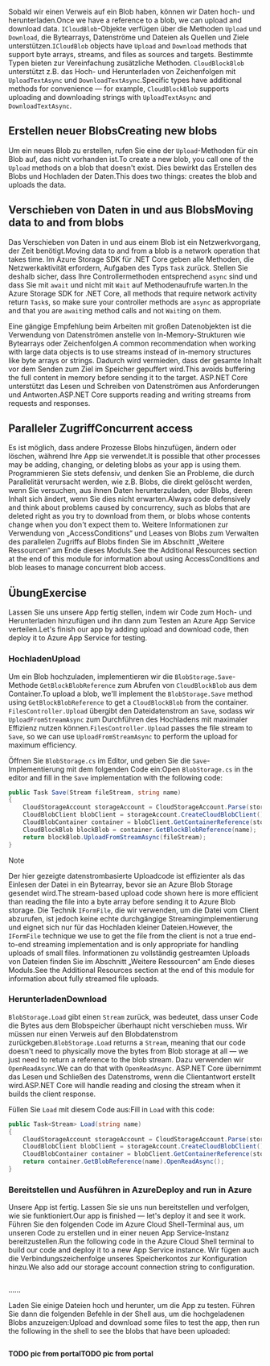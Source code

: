 <span data-ttu-id="a2e14-101">Sobald wir einen Verweis auf ein Blob haben, können wir Daten hoch- und herunterladen.</span><span class="sxs-lookup"><span data-stu-id="a2e14-101">Once we have a reference to a blob, we can upload and download data.</span></span> <span data-ttu-id="a2e14-102">`ICloudBlob`-Objekte verfügen über die Methoden `Upload` und `Download`, die Bytearrays, Datenströme und Dateien als Quellen und Ziele unterstützen.</span><span class="sxs-lookup"><span data-stu-id="a2e14-102">`ICloudBlob` objects have `Upload` and `Download` methods that support byte arrays, streams, and files as sources and targets.</span></span> <span data-ttu-id="a2e14-103">Bestimmte Typen bieten zur Vereinfachung zusätzliche Methoden. `CloudBlockBlob` unterstützt z.B. das Hoch- und Herunterladen von Zeichenfolgen mit `UploadTextAsync` und `DownloadTextAsync`.</span><span class="sxs-lookup"><span data-stu-id="a2e14-103">Specific types have additional methods for convenience &mdash; for example, `CloudBlockBlob` supports uploading and downloading strings with `UploadTextAsync` and `DownloadTextAsync`.</span></span>

## <a name="creating-new-blobs"></a><span data-ttu-id="a2e14-104">Erstellen neuer Blobs</span><span class="sxs-lookup"><span data-stu-id="a2e14-104">Creating new blobs</span></span>

<span data-ttu-id="a2e14-105">Um ein neues Blob zu erstellen, rufen Sie eine der `Upload`-Methoden für ein Blob auf, das nicht vorhanden ist.</span><span class="sxs-lookup"><span data-stu-id="a2e14-105">To create a new blob, you call one of the `Upload` methods on a blob that doesn't exist.</span></span> <span data-ttu-id="a2e14-106">Dies bewirkt das Erstellen des Blobs und Hochladen der Daten.</span><span class="sxs-lookup"><span data-stu-id="a2e14-106">This does two things: creates the blob and uploads the data.</span></span> 

## <a name="moving-data-to-and-from-blobs"></a><span data-ttu-id="a2e14-107">Verschieben von Daten in und aus Blobs</span><span class="sxs-lookup"><span data-stu-id="a2e14-107">Moving data to and from blobs</span></span>

<span data-ttu-id="a2e14-108">Das Verschieben von Daten in und aus einem Blob ist ein Netzwerkvorgang, der Zeit benötigt.</span><span class="sxs-lookup"><span data-stu-id="a2e14-108">Moving data to and from a blob is a network operation that takes time.</span></span> <span data-ttu-id="a2e14-109">Im Azure Storage SDK für .NET Core geben alle Methoden, die Netzwerkaktivität erfordern, Aufgaben des Typs `Task` zurück. Stellen Sie deshalb sicher, dass Ihre Controllermethoden entsprechend `async` sind und dass Sie mit `await` und nicht mit `Wait` auf Methodenaufrufe warten.</span><span class="sxs-lookup"><span data-stu-id="a2e14-109">In the Azure Storage SDK for .NET Core, all methods that require network activity return `Task`s, so make sure your controller methods are `async` as appropriate and that you are `await`ing method calls and not `Wait`ing on them.</span></span>

<span data-ttu-id="a2e14-110">Eine gängige Empfehlung beim Arbeiten mit großen Datenobjekten ist die Verwendung von Datenströmen anstelle von In-Memory-Strukturen wie Bytearrays oder Zeichenfolgen.</span><span class="sxs-lookup"><span data-stu-id="a2e14-110">A common recommendation when working with large data objects is to use streams instead of in-memory structures like byte arrays or strings.</span></span> <span data-ttu-id="a2e14-111">Dadurch wird vermieden, dass der gesamte Inhalt vor dem Senden zum Ziel im Speicher gepuffert wird.</span><span class="sxs-lookup"><span data-stu-id="a2e14-111">This avoids buffering the full content in memory before sending it to the target.</span></span> <span data-ttu-id="a2e14-112">ASP.NET Core unterstützt das Lesen und Schreiben von Datenströmen aus Anforderungen und Antworten.</span><span class="sxs-lookup"><span data-stu-id="a2e14-112">ASP.NET Core supports reading and writing streams from requests and responses.</span></span>

## <a name="concurrent-access"></a><span data-ttu-id="a2e14-113">Paralleler Zugriff</span><span class="sxs-lookup"><span data-stu-id="a2e14-113">Concurrent access</span></span>

<span data-ttu-id="a2e14-114">Es ist möglich, dass andere Prozesse Blobs hinzufügen, ändern oder löschen, während Ihre App sie verwendet.</span><span class="sxs-lookup"><span data-stu-id="a2e14-114">It is possible that other processes may be adding, changing, or deleting blobs as your app is using them.</span></span> <span data-ttu-id="a2e14-115">Programmieren Sie stets defensiv, und denken Sie an Probleme, die durch Parallelität verursacht werden, wie z.B. Blobs, die direkt gelöscht werden, wenn Sie versuchen, aus ihnen Daten herunterzuladen, oder Blobs, deren Inhalt sich ändert, wenn Sie dies nicht erwarten.</span><span class="sxs-lookup"><span data-stu-id="a2e14-115">Always code defensively and think about problems caused by concurrency, such as blobs that are deleted right as you try to download from them, or blobs whose contents change when you don't expect them to.</span></span> <span data-ttu-id="a2e14-116">Weitere Informationen zur Verwendung von „AccessConditions“ und Leases von Blobs zum Verwalten des parallelen Zugriffs auf Blobs finden Sie im Abschnitt „Weitere Ressourcen“ am Ende dieses Moduls.</span><span class="sxs-lookup"><span data-stu-id="a2e14-116">See the Additional Resources section at the end of this module for information about using AccessConditions and blob leases to manage concurrent blob access.</span></span>

## <a name="exercise"></a><span data-ttu-id="a2e14-117">Übung</span><span class="sxs-lookup"><span data-stu-id="a2e14-117">Exercise</span></span>

<span data-ttu-id="a2e14-118">Lassen Sie uns unsere App fertig stellen, indem wir Code zum Hoch- und Herunterladen hinzufügen und ihn dann zum Testen an Azure App Service verteilen.</span><span class="sxs-lookup"><span data-stu-id="a2e14-118">Let's finish our app by adding upload and download code, then deploy it to Azure App Service for testing.</span></span>

### <a name="upload"></a><span data-ttu-id="a2e14-119">Hochladen</span><span class="sxs-lookup"><span data-stu-id="a2e14-119">Upload</span></span>

<span data-ttu-id="a2e14-120">Um ein Blob hochzuladen, implementieren wir die `BlobStorage.Save`-Methode `GetBlockBlobReference` zum Abrufen von `CloudBlockBlob` aus dem Container.</span><span class="sxs-lookup"><span data-stu-id="a2e14-120">To upload a blob, we'll implement the `BlobStorage.Save` method using `GetBlockBlobReference` to get a `CloudBlockBlob` from the container.</span></span> <span data-ttu-id="a2e14-121">`FilesController.Upload` übergibt den Dateidatenstrom an `Save`, sodass wir `UploadFromStreamAsync` zum Durchführen des Hochladens mit maximaler Effizienz nutzen können.</span><span class="sxs-lookup"><span data-stu-id="a2e14-121">`FilesController.Upload` passes the file stream to `Save`, so we can use `UploadFromStreamAsync` to perform the upload for maximum efficiency.</span></span>

<span data-ttu-id="a2e14-122">Öffnen Sie `BlobStorage.cs` im Editor, und geben Sie die `Save`-Implementierung mit dem folgenden Code ein:</span><span class="sxs-lookup"><span data-stu-id="a2e14-122">Open `BlobStorage.cs` in the editor and fill in the `Save` implementation with the following code:</span></span>

```csharp
public Task Save(Stream fileStream, string name)
{
    CloudStorageAccount storageAccount = CloudStorageAccount.Parse(storageConfig.ConnectionString);
    CloudBlobClient blobClient = storageAccount.CreateCloudBlobClient();
    CloudBlobContainer container = blobClient.GetContainerReference(storageConfig.FileContainerName);
    CloudBlockBlob blockBlob = container.GetBlockBlobReference(name);
    return blockBlob.UploadFromStreamAsync(fileStream);
}
```

> [!NOTE]
> <span data-ttu-id="a2e14-123">Der hier gezeigte datenstrombasierte Uploadcode ist effizienter als das Einlesen der Datei in ein Bytearray, bevor sie an Azure Blob Storage gesendet wird.</span><span class="sxs-lookup"><span data-stu-id="a2e14-123">The stream-based upload code shown here is more efficient than reading the file into a byte array before sending it to Azure Blob storage.</span></span> <span data-ttu-id="a2e14-124">Die Technik `IFormFile`, die wir verwenden, um die Datei vom Client abzurufen, ist jedoch keine echte durchgängige Streamingimplementierung und eignet sich nur für das Hochladen kleiner Dateien.</span><span class="sxs-lookup"><span data-stu-id="a2e14-124">However, the `IFormFile` technique we use to get the file from the client is not a true end-to-end streaming implementation and is only appropriate for handling uploads of small files.</span></span> <span data-ttu-id="a2e14-125">Informationen zu vollständig gestreamten Uploads von Dateien finden Sie im Abschnitt „Weitere Ressourcen“ am Ende dieses Moduls.</span><span class="sxs-lookup"><span data-stu-id="a2e14-125">See the Additional Resources section at the end of this module for information about fully streamed file uploads.</span></span>

### <a name="download"></a><span data-ttu-id="a2e14-126">Herunterladen</span><span class="sxs-lookup"><span data-stu-id="a2e14-126">Download</span></span>

<span data-ttu-id="a2e14-127">`BlobStorage.Load` gibt einen `Stream` zurück, was bedeutet, dass unser Code die Bytes aus dem Blobspeicher überhaupt nicht verschieben muss. Wir müssen nur einen Verweis auf den Blobdatenstrom zurückgeben.</span><span class="sxs-lookup"><span data-stu-id="a2e14-127">`BlobStorage.Load` returns a `Stream`, meaning that our code doesn't need to physically move the bytes from Blob storage at all &mdash; we just need to return a reference to the blob stream.</span></span> <span data-ttu-id="a2e14-128">Dazu verwenden wir `OpenReadAsync`.</span><span class="sxs-lookup"><span data-stu-id="a2e14-128">We can do that with `OpenReadAsync`.</span></span> <span data-ttu-id="a2e14-129">ASP.NET Core übernimmt das Lesen und Schließen des Datenstroms, wenn die Clientantwort erstellt wird.</span><span class="sxs-lookup"><span data-stu-id="a2e14-129">ASP.NET Core will handle reading and closing the stream when it builds the client response.</span></span>

<span data-ttu-id="a2e14-130">Füllen Sie `Load` mit diesem Code aus:</span><span class="sxs-lookup"><span data-stu-id="a2e14-130">Fill in `Load` with this code:</span></span>

```csharp
public Task<Stream> Load(string name)
{
    CloudStorageAccount storageAccount = CloudStorageAccount.Parse(storageConfig.ConnectionString);
    CloudBlobClient blobClient = storageAccount.CreateCloudBlobClient();
    CloudBlobContainer container = blobClient.GetContainerReference(storageConfig.FileContainerName);
    return container.GetBlobReference(name).OpenReadAsync();
}
```

### <a name="deploy-and-run-in-azure"></a><span data-ttu-id="a2e14-131">Bereitstellen und Ausführen in Azure</span><span class="sxs-lookup"><span data-stu-id="a2e14-131">Deploy and run in Azure</span></span>

<span data-ttu-id="a2e14-132">Unsere App ist fertig. Lassen Sie sie uns nun bereitstellen und verfolgen, wie sie funktioniert.</span><span class="sxs-lookup"><span data-stu-id="a2e14-132">Our app is finished &mdash; let's deploy it and see it work.</span></span> <span data-ttu-id="a2e14-133">Führen Sie den folgenden Code im Azure Cloud Shell-Terminal aus, um unseren Code zu erstellen und in einer neuen App Service-Instanz bereitzustellen.</span><span class="sxs-lookup"><span data-stu-id="a2e14-133">Run the following code in the Azure Cloud Shell terminal to build our code and deploy it to a new App Service instance.</span></span> <span data-ttu-id="a2e14-134">Wir fügen auch die Verbindungszeichenfolge unseres Speicherkontos zur Konfiguration hinzu.</span><span class="sxs-lookup"><span data-stu-id="a2e14-134">We also add our storage account connection string to configuration.</span></span>

```console

```

<span data-ttu-id="a2e14-135">...</span><span class="sxs-lookup"><span data-stu-id="a2e14-135">...</span></span>

<span data-ttu-id="a2e14-136">Laden Sie einige Dateien hoch und herunter, um die App zu testen. Führen Sie dann die folgenden Befehle in der Shell aus, um die hochgeladenen Blobs anzuzeigen:</span><span class="sxs-lookup"><span data-stu-id="a2e14-136">Upload and download some files to test the app, then run the following in the shell to see the blobs that have been uploaded:</span></span>

```console

```

<span data-ttu-id="a2e14-137">**TODO pic from portal**</span><span class="sxs-lookup"><span data-stu-id="a2e14-137">**TODO pic from portal**</span></span>
